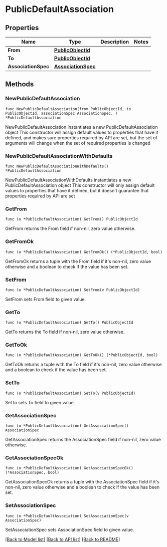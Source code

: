 # PublicDefaultAssociation

## Properties

Name | Type | Description | Notes
------------ | ------------- | ------------- | -------------
**From** | [**PublicObjectId**](PublicObjectId.md) |  | 
**To** | [**PublicObjectId**](PublicObjectId.md) |  | 
**AssociationSpec** | [**AssociationSpec**](AssociationSpec.md) |  | 

## Methods

### NewPublicDefaultAssociation

`func NewPublicDefaultAssociation(from PublicObjectId, to PublicObjectId, associationSpec AssociationSpec, ) *PublicDefaultAssociation`

NewPublicDefaultAssociation instantiates a new PublicDefaultAssociation object
This constructor will assign default values to properties that have it defined,
and makes sure properties required by API are set, but the set of arguments
will change when the set of required properties is changed

### NewPublicDefaultAssociationWithDefaults

`func NewPublicDefaultAssociationWithDefaults() *PublicDefaultAssociation`

NewPublicDefaultAssociationWithDefaults instantiates a new PublicDefaultAssociation object
This constructor will only assign default values to properties that have it defined,
but it doesn't guarantee that properties required by API are set

### GetFrom

`func (o *PublicDefaultAssociation) GetFrom() PublicObjectId`

GetFrom returns the From field if non-nil, zero value otherwise.

### GetFromOk

`func (o *PublicDefaultAssociation) GetFromOk() (*PublicObjectId, bool)`

GetFromOk returns a tuple with the From field if it's non-nil, zero value otherwise
and a boolean to check if the value has been set.

### SetFrom

`func (o *PublicDefaultAssociation) SetFrom(v PublicObjectId)`

SetFrom sets From field to given value.


### GetTo

`func (o *PublicDefaultAssociation) GetTo() PublicObjectId`

GetTo returns the To field if non-nil, zero value otherwise.

### GetToOk

`func (o *PublicDefaultAssociation) GetToOk() (*PublicObjectId, bool)`

GetToOk returns a tuple with the To field if it's non-nil, zero value otherwise
and a boolean to check if the value has been set.

### SetTo

`func (o *PublicDefaultAssociation) SetTo(v PublicObjectId)`

SetTo sets To field to given value.


### GetAssociationSpec

`func (o *PublicDefaultAssociation) GetAssociationSpec() AssociationSpec`

GetAssociationSpec returns the AssociationSpec field if non-nil, zero value otherwise.

### GetAssociationSpecOk

`func (o *PublicDefaultAssociation) GetAssociationSpecOk() (*AssociationSpec, bool)`

GetAssociationSpecOk returns a tuple with the AssociationSpec field if it's non-nil, zero value otherwise
and a boolean to check if the value has been set.

### SetAssociationSpec

`func (o *PublicDefaultAssociation) SetAssociationSpec(v AssociationSpec)`

SetAssociationSpec sets AssociationSpec field to given value.



[[Back to Model list]](../README.md#documentation-for-models) [[Back to API list]](../README.md#documentation-for-api-endpoints) [[Back to README]](../README.md)


